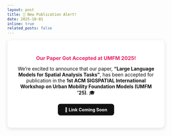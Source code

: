 ```yaml
---
layout: post
title: 🎉 New Publication Alert!
date: 2025-10-01
inline: true
related_posts: false
---
```


<div style="background: #fff; color: #111; padding: 25px; border-radius: 12px; text-align: center; box-shadow: 0 4px 12px rgba(0,0,0,0.1); border: 1px solid #f3f3f3;">

  <h3 style="margin-bottom: 10px; color: #e91e63;">Our Paper Got Accepted at <strong>UMFM 2025!</strong></h3>
  
  <p style="font-size: 1.1em; margin-bottom: 20px;">
    We’re excited to announce that our paper,  
    <strong style="color: #111;">“Large Language Models for Spatial Analysis Tasks”</strong>,  
    has been accepted for publication in the  
    <strong style="color: #111;">1st ACM SIGSPATIAL International Workshop on Urban Mobility Foundation Models (UMFM ’25)</strong>. 🎓
  </p>

  <a href="#" 
     style="display: inline-block; background: #111; color: white; 
            padding: 10px 22px; border-radius: 8px; text-decoration: none; 
            font-weight: bold; transition: 0.3s;">
    📄 Link Coming Soon
  </a>

</div>